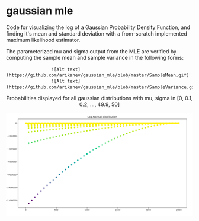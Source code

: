 # gaussian mle

Code for visualizing the log of a Gaussian Probability Density Function, and finding it's mean and standard deviation with a from-scratch implemented maximum likelihood estimator. 

The parameterized mu and sigma output from the MLE are verified by computing the sample mean and sample variance in the following forms:

                     ![Alt text](https://github.com/arikanev/gaussian_mle/blob/master/SampleMean.gif)
                     ![Alt text](https://github.com/arikanev/gaussian_mle/blob/master/SampleVariance.gif)



<p align="center"> Probabilities displayed for all gaussian distributions with mu, sigma in [0, 0.1, 0.2, ..., 49.9, 50] </p>

![Alt text](https://github.com/arikanev/gaussian_mle/blob/master/Log-Norm_sample.png)
